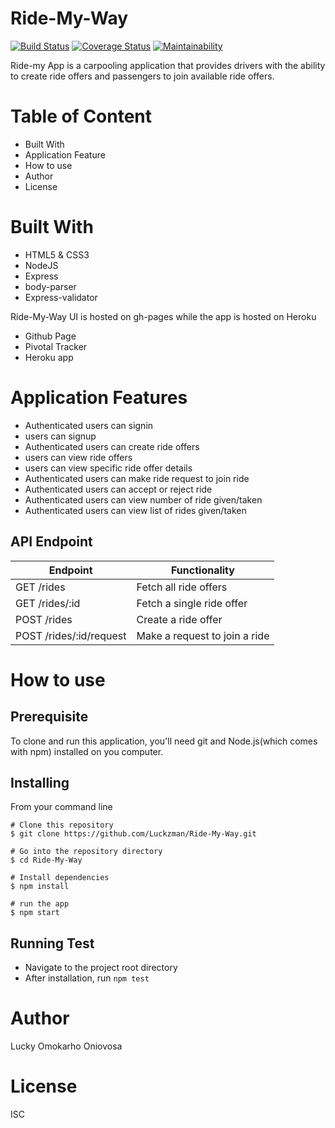 # Ride-My-Way
[![Build Status](https://travis-ci.org/Luckzman/Ride-My-Way.svg?branch=develop)](https://travis-ci.org/Luckzman/Ride-My-Way)
[![Coverage Status](https://coveralls.io/repos/github/Luckzman/Ride-My-Way/badge.svg)](https://coveralls.io/github/Luckzman/Ride-My-Way)
[![Maintainability](https://api.codeclimate.com/v1/badges/11ca2d3bbdce9641bc2c/maintainability)](https://codeclimate.com/github/Luckzman/Ride-My-Way/maintainability)

Ride-my App is a carpooling application that provides drivers with the ability to create ride offers
and passengers to join available ride offers.

# Table of Content 
* Built With
* Application Feature
* How to use
* Author
* License

# Built With
* HTML5 & CSS3
* NodeJS
* Express
* body-parser
* Express-validator

Ride-My-Way UI is hosted on gh-pages while the app is hosted on Heroku

* Github Page
* Pivotal Tracker
* Heroku app

# Application Features
* Authenticated users can signin
* users can signup
* Authenticated users can create ride offers
* users can view ride offers
* users can view specific ride offer details
* Authenticated users can make ride request to join ride
* Authenticated users can accept or reject ride
* Authenticated users can view number of ride given/taken
* Authenticated users can view list of rides given/taken

## API Endpoint
Endpoint | Functionality
-------- | -------------
GET  /rides | Fetch all ride offers
GET /rides/:id | Fetch a single ride offer
POST /rides | Create a ride offer
POST /rides/:id/request | Make a request to join a ride


# How to use
## Prerequisite
To clone and run this application, you'll need git and Node.js(which comes with npm) installed on you computer.

## Installing
From your command line
```
# Clone this repository
$ git clone https://github.com/Luckzman/Ride-My-Way.git

# Go into the repository directory
$ cd Ride-My-Way

# Install dependencies
$ npm install

# run the app
$ npm start
```

## Running Test
* Navigate to the project root directory
* After installation, run `npm test`

# Author
Lucky Omokarho Oniovosa

# License
ISC
